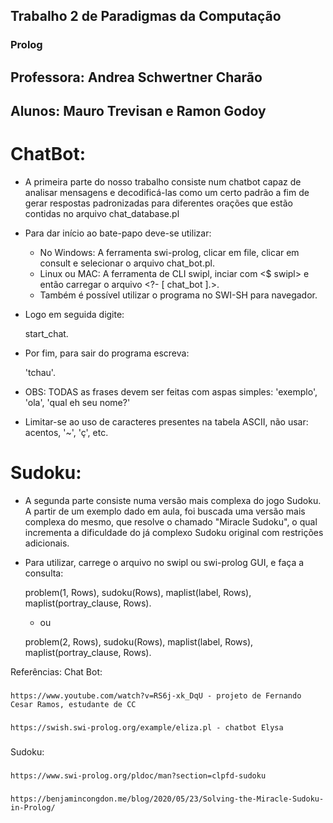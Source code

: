 ## Trabalho 2 de Paradigmas da Computação
### Prolog

## Professora: Andrea Schwertner Charão
## Alunos: Mauro Trevisan e Ramon Godoy

# ChatBot:

* A primeira parte do nosso trabalho consiste num chatbot capaz de analisar mensagens e decodificá-las como um certo padrão a fim de gerar respostas padronizadas para diferentes orações que estão contidas no arquivo chat_database.pl
* Para dar início ao bate-papo deve-se utilizar:
  * No Windows: A ferramenta swi-prolog, clicar em file, clicar em consult e selecionar o arquivo chat_bot.pl. 
  * Linux ou MAC: A ferramenta de CLI swipl, inciar com <$ swipl> e então carregar o arquivo <?- [ chat_bot ].>.
  * Também é possível utilizar o programa no SWI-SH para navegador.
* Logo em seguida digite: 
    
    start_chat. 
    
* Por fim, para sair do programa escreva: 

    'tchau'.

* OBS: TODAS as frases devem ser feitas com aspas simples: 'exemplo', 'ola', 'qual eh seu nome?'
* Limitar-se ao uso de caracteres presentes na tabela ASCII, não usar: acentos, '~', 'ç', etc.  

# Sudoku:

* A segunda parte consiste numa versão mais complexa do jogo Sudoku. A partir de um exemplo dado em aula, 
foi buscada uma versão mais complexa do mesmo, que resolve o chamado "Miracle Sudoku", o qual incrementa a dificuldade
do já complexo Sudoku original com restrições adicionais.
* Para utilizar, carrege o arquivo no swipl ou swi-prolog GUI, e faça a consulta:

    problem(1, Rows), sudoku(Rows), maplist(label, Rows), maplist(portray_clause, Rows). 

   * ou

    problem(2, Rows), sudoku(Rows), maplist(label, Rows), maplist(portray_clause, Rows).

Referências:
Chat Bot:
###
    https://www.youtube.com/watch?v=RS6j-xk_DqU - projeto de Fernando Cesar Ramos, estudante de CC
###
    https://swish.swi-prolog.org/example/eliza.pl - chatbot Elysa  
###
Sudoku:
###
    https://www.swi-prolog.org/pldoc/man?section=clpfd-sudoku
###
    https://benjamincongdon.me/blog/2020/05/23/Solving-the-Miracle-Sudoku-in-Prolog/
###